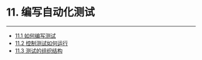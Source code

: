 # 11. 编写自动化测试
---

- [11.1 如何编写测试](./11.1-如何编写测试.md)
- [11.2 控制测试如何运行](./11.2-控制测试如何运行.md)
- [11.3 测试的组织结构](./11.3-测试的组织结构.md)

